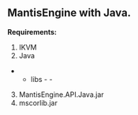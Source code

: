 ## MantisEngine with Java.

**Requirements:**
1. IKVM
2. Java
- - libs - -
3. MantisEngine.API.Java.jar
4. mscorlib.jar
